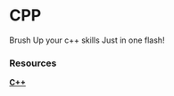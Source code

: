 # CPP
Brush Up your c++ skills Just in one flash!






### Resources

[**C++**](https://www.bitdegree.org/learn/c-plus-plus-array)
